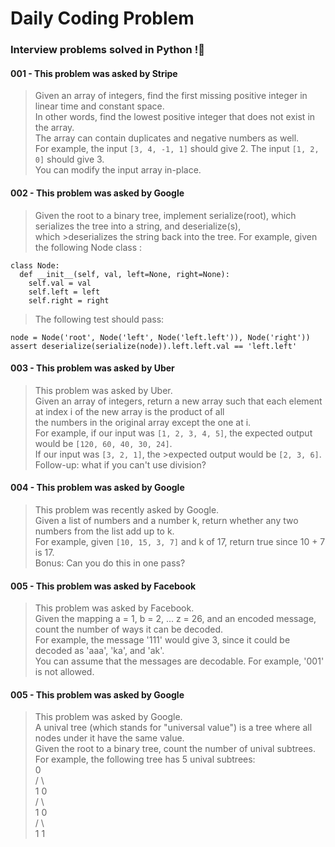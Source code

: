 # Daily Coding Problem 
### Interview problems solved in Python !🐍

#### 001 - This problem was asked by Stripe
>Given an array of integers, find the first missing positive integer in linear time and constant space.  
>In other words, find the lowest positive integer that does not exist in the array.  
>The array can contain duplicates and negative numbers as well.  
>For example, the input ```[3, 4, -1, 1]``` should give 2. The input ```[1, 2, 0]``` should give 3.  
>You can modify the input array in-place.

#### 002 - This problem was asked by Google
>Given the root to a binary tree, implement serialize(root), which serializes the tree into a string, and deserialize(s),  
>which >deserializes the string back into the tree. For example, given the following Node class :
```
class Node:  
  def __init__(self, val, left=None, right=None):  
    self.val = val  
    self.left = left  
    self.right = right
```
>The following test should pass:  
```
node = Node('root', Node('left', Node('left.left')), Node('right'))  
assert deserialize(serialize(node)).left.left.val == 'left.left'
```

#### 003 - This problem was asked by Uber
>This problem was asked by Uber.  
>Given an array of integers, return a new array such that each element at index i of the new array is the product of all  
>the numbers in the original array except the one at i.  
>For example, if our input was ```[1, 2, 3, 4, 5]```, the expected output would be ```[120, 60, 40, 30, 24]```.   
>If our input was ```[3, 2, 1]```, the >expected output would be ```[2, 3, 6]```.  
>Follow-up: what if you can't use division?  

#### 004 - This problem was asked by Google
>This problem was recently asked by Google.  
>Given a list of numbers and a number k, return whether any two numbers from the list add up to k.  
>For example, given ```[10, 15, 3, 7]``` and k of 17, return true since 10 + 7 is 17.  
>Bonus: Can you do this in one pass?  

#### 005 - This problem was asked by Facebook
>This problem was asked by Facebook.  
>Given the mapping a = 1, b = 2, ... z = 26, and an encoded message, count the number of ways it can be decoded.  
>For example, the message '111' would give 3, since it could be decoded as 'aaa', 'ka', and 'ak'.  
>You can assume that the messages are decodable. For example, '001' is not allowed.  

#### 005 - This problem was asked by Google
>This problem was asked by Google.  
>A unival tree (which stands for "universal value") is a tree where all nodes under it have the same value.  
>Given the root to a binary tree, count the number of unival subtrees.  
>For example, the following tree has 5 unival subtrees:  
  0  
 / \  
1   0  
   / \  
  1   0  
 / \  
1   1  
